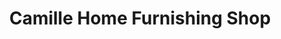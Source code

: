 ---
title: "Camille Home Furnishing Shop"
url: /alaminos/camille-home-furnishing-shop/
shop: Baustoffe
---